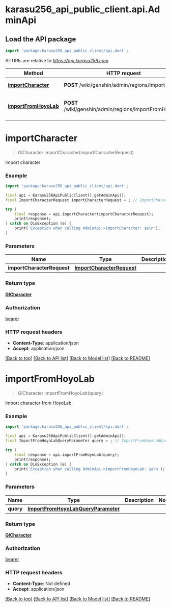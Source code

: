 # karasu256_api_public_client.api.AdminApi

## Load the API package
```dart
import 'package:karasu256_api_public_client/api.dart';
```

All URIs are relative to *https://api.karasu256.com*

Method | HTTP request | Description
------------- | ------------- | -------------
[**importCharacter**](AdminApi.md#importcharacter) | **POST** /wiki/genshin/admin/regions/import | Import character
[**importFromHoyoLab**](AdminApi.md#importfromhoyolab) | **POST** /wiki/genshin/admin/regions/importFromHoyoLab | Import character from HoyoLab


# **importCharacter**
> GICharacter importCharacter(importCharacterRequest)

Import character

### Example
```dart
import 'package:karasu256_api_public_client/api.dart';

final api = Karasu256ApiPublicClient().getAdminApi();
final ImportCharacterRequest importCharacterRequest = ; // ImportCharacterRequest | 

try {
    final response = api.importCharacter(importCharacterRequest);
    print(response);
} catch on DioException (e) {
    print('Exception when calling AdminApi->importCharacter: $e\n');
}
```

### Parameters

Name | Type | Description  | Notes
------------- | ------------- | ------------- | -------------
 **importCharacterRequest** | [**ImportCharacterRequest**](ImportCharacterRequest.md)|  | 

### Return type

[**GICharacter**](GICharacter.md)

### Authorization

[bearer](../README.md#bearer)

### HTTP request headers

 - **Content-Type**: application/json
 - **Accept**: application/json

[[Back to top]](#) [[Back to API list]](../README.md#documentation-for-api-endpoints) [[Back to Model list]](../README.md#documentation-for-models) [[Back to README]](../README.md)

# **importFromHoyoLab**
> GICharacter importFromHoyoLab(query)

Import character from HoyoLab

### Example
```dart
import 'package:karasu256_api_public_client/api.dart';

final api = Karasu256ApiPublicClient().getAdminApi();
final ImportFromHoyoLabQueryParameter query = ; // ImportFromHoyoLabQueryParameter | 

try {
    final response = api.importFromHoyoLab(query);
    print(response);
} catch on DioException (e) {
    print('Exception when calling AdminApi->importFromHoyoLab: $e\n');
}
```

### Parameters

Name | Type | Description  | Notes
------------- | ------------- | ------------- | -------------
 **query** | [**ImportFromHoyoLabQueryParameter**](.md)|  | 

### Return type

[**GICharacter**](GICharacter.md)

### Authorization

[bearer](../README.md#bearer)

### HTTP request headers

 - **Content-Type**: Not defined
 - **Accept**: application/json

[[Back to top]](#) [[Back to API list]](../README.md#documentation-for-api-endpoints) [[Back to Model list]](../README.md#documentation-for-models) [[Back to README]](../README.md)

